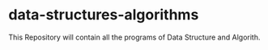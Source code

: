 # data-structures-algorithms
This Repository will contain all the programs of Data Structure and Algorith.
